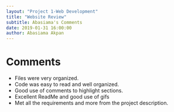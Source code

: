 ```yaml
---
layout: "Project 1-Web Development"
title: "Website Review"
subtitle: Abasiama's Comments
date: 2019-01-31 16:00:00
author: Abasiama Akpan
---
```

# Comments
* Files were very organized.
* Code was easy to read and well organized.
* Good use of comments to highlight sections.
* Excellent ReadMe and good use of gifs
* Met all the requirements and more from the project description.
